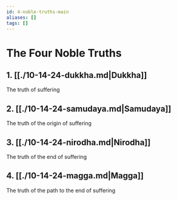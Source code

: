 ```yaml
---
id: 4-noble-truths-main
aliases: []
tags: []
---
```


# The Four Noble Truths

## 1. [[./10-14-24-dukkha.md|Dukkha]]
The truth of suffering

## 2. [[./10-14-24-samudaya.md|Samudaya]]
The truth of the origin of suffering

## 3. [[./10-14-24-nirodha.md|Nirodha]]
The truth of the end of suffering

## 4. [[./10-14-24-magga.md|Magga]]
The truth of the path to the end of suffering

